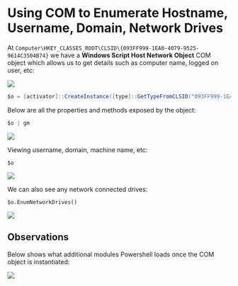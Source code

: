 # Using COM to Enumerate Hostname, Username, Domain, Network Drives

At `Computer\HKEY_CLASSES_ROOT\CLSID\{093FF999-1EA0-4079-9525-9614C3504B74}` we have a **Windows Script Host Network Object** COM object which allows us to get details such as computer name, logged on user, etc:

![](../../.gitbook/assets/annotation-2019-06-18-222057.png)

```csharp
$o = [activator]::CreateInstance([type]::GetTypeFromCLSID("093FF999-1EA0-4079-9525-9614C3504B74"))
```

Below are all the properties and methods exposed by the object:

```csharp
$o | gm
```

![](../../.gitbook/assets/annotation-2019-06-18-221846.png)

Viewing username, domain, machine name, etc:

```text
$o
```

![](../../.gitbook/assets/annotation-2019-06-18-221927.png)

We can also see any network connected drives:

```text
$o.EnumNetworkDrives()
```

![](../../.gitbook/assets/annotation-2019-06-18-221949.png)

## Observations

Below shows what additional modules Powershell loads once the COM object is instantiated:

![](../../.gitbook/assets/loaded-dlls.gif)




